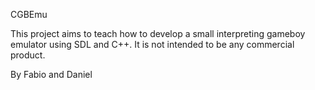CGBEmu

This project aims to teach how to develop a small interpreting gameboy emulator using SDL and C++.
It is not intended to be any commercial product.



By Fabio and Daniel
